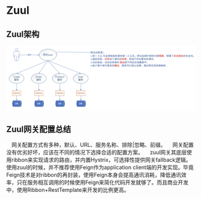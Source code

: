 # Zuul

## Zuul架构

![Zuul架构](./assets/zuul.png)

## Zuul网关配置总结
　网关配置方式有多种，默认、URL、服务名称、排除|忽略、前缀。
　网关配置没有优劣好坏，应该在不同的情况下选择合适的配置方案。
　zuul网关其底层使用ribbon来实现请求的路由，并内置Hystrix，可选择性提供网关fallback逻辑。使用zuul的时候，并不推荐使用Feign作为application client端的开发实现。毕竟Feign技术是对ribbon的再封装，使用Feign本身会提高通讯消耗，降低通讯效率，只在服务相互调用的时候使用Feign来简化代码开发就够了。而且商业开发中，使用Ribbon+RestTemplate来开发的比例更高。

